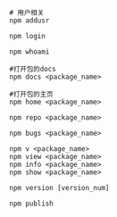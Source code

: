 ```shell
# 用户相关
npm addusr

npm login

npm whoami

```

```shell
#打开包的docs
npm docs <package_name>

#打开包的主页
npm home <package_name>

npm repo <package_name>

npm bugs <package_name>

```

```shell
npm v <package_name>
npm view <package_name>
npm info <package_name>
npm show <package_name>
```

```shell
npm version [version_num]

npm publish
```

